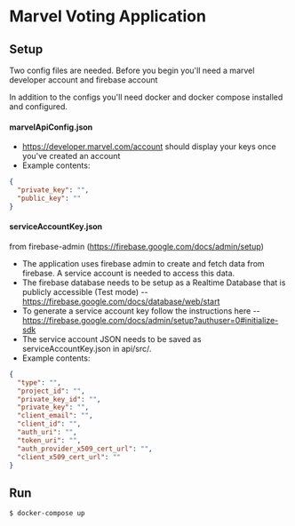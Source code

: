 # Marvel Voting Application

## Setup
Two config files are needed. Before you begin you'll need a marvel developer account and firebase account

In addition to the configs you'll need docker and docker compose installed and configured. 

#### marvelApiConfig.json
- https://developer.marvel.com/account should display your keys once you've created an account
- Example contents: 
```json
{
  "private_key": "",
  "public_key": ""
}
```

#### serviceAccountKey.json
 from firebase-admin (https://firebase.google.com/docs/admin/setup)
- The application uses firebase admin to create and fetch data from firebase. A service account is needed to access this data.
- The firebase database needs to be setup as a Realtime Database that is publicly accessible (Test mode) -- https://firebase.google.com/docs/database/web/start
- To generate a service account key follow the instructions here -- https://firebase.google.com/docs/admin/setup?authuser=0#initialize-sdk
- The service account JSON needs to be saved as serviceAccountKey.json in api/src/.
- Example contents: 
```json
{
  "type": "",
  "project_id": "",
  "private_key_id": "",
  "private_key": "",
  "client_email": "",
  "client_id": "",
  "auth_uri": "",
  "token_uri": "",
  "auth_provider_x509_cert_url": "",
  "client_x509_cert_url": ""
}
```

## Run
```bash
$ docker-compose up
```